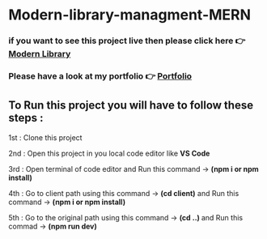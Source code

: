 # Modern-library-managment-MERN

<h3> if you want to see this project live then please click here 👉 <a href="https://modern-library-managment-mern.vercel.app/">Modern Library</a></h3>
<h3> Please have a look at my portfolio 👉 <a href="https://portfolio-suryamani-kumar-byj5.onrender.com/">Portfolio</a></h3>

## To Run this project you will have to follow these steps :
<p>1st : Clone this project</p>
<p>2nd : Open this project in you local code editor like <b>VS Code</b></p>
<p>3rd : Open terminal of code editor and Run this command -> <b>(npm i or npm install)</b></p>
<p>4th : Go to client path using this command -> <b>(cd client)</b> and Run this command -> <b>(npm i or npm install)</b></p>
<p>5th : Go to the original path using this command -> <b> (cd ..) </b> and Run this commad -> <b>(npm run dev)</b></p>

